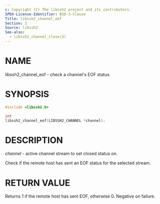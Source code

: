 ```yaml
---
c: Copyright (C) The libssh2 project and its contributors.
SPDX-License-Identifier: BSD-3-Clause
Title: libssh2_channel_eof
Section: 3
Source: libssh2
See-also:
  - libssh2_channel_close(3)
---
```


# NAME

libssh2_channel_eof - check a channel's EOF status

# SYNOPSIS

~~~c
#include <libssh2.h>

int
libssh2_channel_eof(LIBSSH2_CHANNEL *channel);
~~~

# DESCRIPTION

*channel* - active channel stream to set closed status on.

Check if the remote host has sent an EOF status for the selected stream.

# RETURN VALUE

Returns 1 if the remote host has sent EOF, otherwise 0. Negative on
failure.
